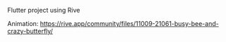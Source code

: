 Flutter project using Rive

Animation: https://rive.app/community/files/11009-21061-busy-bee-and-crazy-butterfly/
